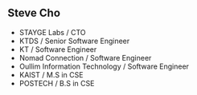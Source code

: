 Steve Cho
---------
* STAYGE Labs / CTO
* KTDS / Senior Software Engineer
* KT / Software Engineer
* Nomad Connection / Software Engineer
* Oullim Information Technology / Software Engineer
* KAIST / M.S in CSE
* POSTECH / B.S in CSE
